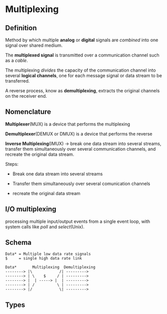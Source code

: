 # Multiplexing

## Definition

Method by which multiple **analog** or **digital** signals are _combined_ into one signal over shared medium.

The **multiplexed signal** is transmitted over a communication channel such as a _cable_. 

The multiplexing _divides_ the capacity of the communication channel into several **logical channels**, one for each message signal or data stream to be transferred.

A reverse process, know as **demultiplexing**, extracts the original channels on the receiver end.

## Nomenclature

**Multiplexer**(MUX) is a device that performs the multiplexing

**Demultiplexer**(DEMUX or DMUX) is a device that performs the reverse

**Inverse Multiplexing**(IMUX) -> break one data stream into several streams, transfer them simultaneously over several communication channels, and recreate the original data stream.

Steps:

* Break one data stream into several streams

* Transfer them simultaneously over several comunication channels

* recreate the original data stream

## I/O multiplexing

processing multiple input/output events from a single event loop, with system calls like *poll* and *select*(Unix).

## Schema

```
Data* = Multiple low data rate signals
$     = single high data rate link

Data*       Multiplexing  Demultiplexing
--------> |\            /| --------->
--------> | \    $     / | --------->
--------> |  | -----> |  | --------->
--------> | /          \ | --------->
--------> |/            \| --------->
```

## Types




